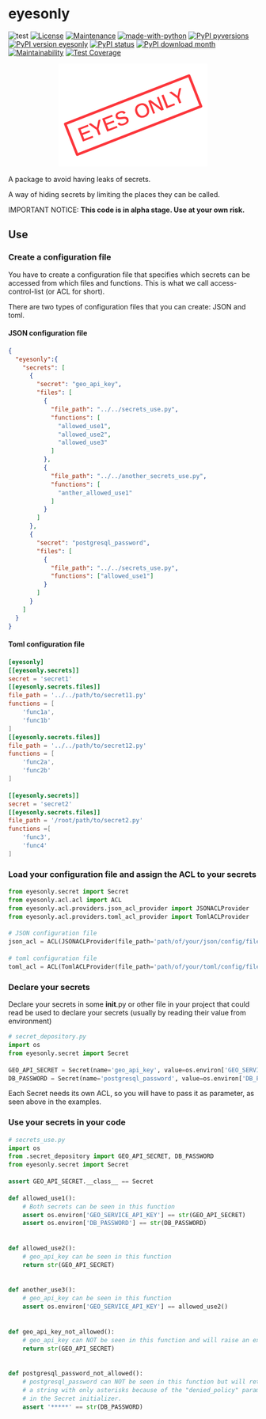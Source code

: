 # eyesonly

![test](https://github.com/diegojromerolopez/eyesonly/actions/workflows/test.yml/badge.svg)
[![License](https://img.shields.io/badge/License-MIT-blue.svg)](https://opensource.org/licenses/MIT)
[![Maintenance](https://img.shields.io/badge/Maintained%3F-yes-green.svg)](https://github.com/diegojromerolopez/eyesonly/graphs/commit-activity)
[![made-with-python](https://img.shields.io/badge/Made%20with-Python-1f425f.svg)](https://www.python.org/)
[![PyPI pyversions](https://img.shields.io/pypi/pyversions/eyesonly.svg)](https://pypi.python.org/pypi/eyesonly/)
[![PyPI version eyesonly](https://badge.fury.io/py/eyesonly.svg)](https://pypi.python.org/pypi/eyesonly/)
[![PyPI status](https://img.shields.io/pypi/status/eyesonly.svg)](https://pypi.python.org/pypi/eyesonly/)
[![PyPI download month](https://img.shields.io/pypi/dm/eyesonly.svg)](https://pypi.python.org/pypi/eyesonly/)
[![Maintainability](https://api.codeclimate.com/v1/badges/d665c0a34d0648213dd4/maintainability)](https://codeclimate.com/github/diegojromerolopez/eyesonly/maintainability)
[![Test Coverage](https://api.codeclimate.com/v1/badges/d665c0a34d0648213dd4/test_coverage)](https://codeclimate.com/github/diegojromerolopez/eyesonly/test_coverage)

<p align="center">
  <img src="https://raw.githubusercontent.com/diegojromerolopez/eyesonly/main/resources/logo.png" alt="EyesOnly Logo"/>
</p>

A package to avoid having leaks of secrets.

A way of hiding secrets by limiting the places they can be called.

IMPORTANT NOTICE: **This code is in alpha stage. Use at your own risk.**

## Use

### Create a configuration file

You have to create a configuration file that specifies which secrets can be accessed from which files
and functions. This is what we call access-control-list (or ACL for short).

There are two types of configuration files that you can create: JSON and toml.

#### JSON configuration file
```json
{
  "eyesonly":{
    "secrets": [
      {
        "secret": "geo_api_key",
        "files": [
          {
            "file_path": "../../secrets_use.py",
            "functions": [
              "allowed_use1",
              "allowed_use2",
              "allowed_use3"
            ]
          },
          {
            "file_path": "../../another_secrets_use.py",
            "functions": [
              "anther_allowed_use1"
            ]
          }
        ]
      },
      {
        "secret": "postgresql_password",
        "files": [
          {
            "file_path": "../../secrets_use.py",
            "functions": ["allowed_use1"]
          }
        ]
      }
    ]
  }
}
```

#### Toml configuration file
```toml
[eyesonly]
[[eyesonly.secrets]]
secret = 'secret1'
[[eyesonly.secrets.files]]
file_path = '../../path/to/secret11.py'
functions = [
    'func1a',
    'func1b'
]
[[eyesonly.secrets.files]]
file_path = '../../path/to/secret12.py'
functions = [
    'func2a',
    'func2b'
]

[[eyesonly.secrets]]
secret = 'secret2'
[[eyesonly.secrets.files]]
file_path = '/root/path/to/secret2.py'
functions =[
    'func3',
    'func4'
]
```

### Load your configuration file and assign the ACL to your secrets
```python
from eyesonly.secret import Secret
from eyesonly.acl.acl import ACL
from eyesonly.acl.providers.json_acl_provider import JSONACLProvider
from eyesonly.acl.providers.toml_acl_provider import TomlACLProvider

# JSON configuration file
json_acl = ACL(JSONACLProvider(file_path='path/of/your/json/config/file'))

# toml configuration file
toml_acl = ACL(TomlACLProvider(file_path='path/of/your/toml/config/file'))
```

### Declare your secrets

Declare your secrets in some __init__.py or other file in your project that
could read be used to declare your secrets (usually by reading their value from environment)

```python
# secret_depository.py
import os
from eyesonly.secret import Secret

GEO_API_SECRET = Secret(name='geo_api_key', value=os.environ['GEO_SERVICE_API_KEY'], acl=json_acl)
DB_PASSWORD = Secret(name='postgresql_password', value=os.environ['DB_PASSWORD'], acl=json_acl, denied_policy='censure')
```

Each Secret needs its own ACL, so you will have to pass it as parameter, as seen above in the
examples.

### Use your secrets in your code
```python
# secrets_use.py
import os
from .secret_depository import GEO_API_SECRET, DB_PASSWORD
from eyesonly.secret import Secret

assert GEO_API_SECRET.__class__ == Secret

def allowed_use1():
    # Both secrets can be seen in this function 
    assert os.environ['GEO_SERVICE_API_KEY'] == str(GEO_API_SECRET)
    assert os.environ['DB_PASSWORD'] == str(DB_PASSWORD)


def allowed_use2():
    # geo_api_key can be seen in this function 
    return str(GEO_API_SECRET)
    

def another_use3():
    # geo_api_key can be seen in this function 
    assert os.environ['GEO_SERVICE_API_KEY'] == allowed_use2()


def geo_api_key_not_allowed():
    # geo_api_key can NOT be seen in this function and will raise an exception
    return str(GEO_API_SECRET)


def postgresql_password_not_allowed():
    # postgresql_password can NOT be seen in this function but will return
    # a string with only asterisks because of the "denied_policy" parameter
    # in the Secret initializer.
    assert '*****' == str(DB_PASSWORD)
```
